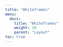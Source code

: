 ```yaml
---
title: "Whiteframes"
menu:
  docs:
    title: "Whiteframes"
    weight: 10
    parent: "Layout"
toc: true
---
```

